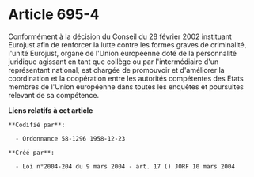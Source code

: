 # Article 695-4

Conformément à la décision du Conseil du 28 février 2002 instituant Eurojust afin de renforcer la lutte contre les formes
graves de criminalité, l'unité Eurojust, organe de l'Union européenne doté de la personnalité juridique agissant en tant que
collège ou par l'intermédiaire d'un représentant national, est chargée de promouvoir et d'améliorer la coordination et la
coopération entre les autorités compétentes des Etats membres de l'Union européenne dans toutes les enquêtes et poursuites
relevant de sa compétence.

**Liens relatifs à cet article**

	**Codifié par**:

	  - Ordonnance 58-1296 1958-12-23

	**Créé par**:

	  - Loi n°2004-204 du 9 mars 2004 - art. 17 () JORF 10 mars 2004
